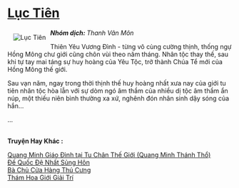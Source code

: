 <a href="https://utruyen.com/luc-tien/5925/" title="Lục Tiên"><h1>Lục Tiên</h1></a><div style="display:table"><img align="right" style="float: left; padding: 10px;" src="https://utruyen.com/images/story/200x260/luc-tien.jpg" alt="Lục Tiên"><b><i>Nhóm dịch: </i></b><i>Thanh Vân Môn</i><p></p><p></p>Thiên Yêu Vương Đình - từng vô cùng cường thịnh, thống ngự Hồng Mông chư giới cũng chôn vùi theo năm tháng. Nhân tộc thay thế, sau khi tự tay mai táng sự huy hoàng của Yêu Tộc, trở thành Chúa Tể mới của Hồng Mông thế giới.<p></p>Sau vạn năm, ngay trong thời thịnh thế huy hoàng nhất xưa nay của giới tu tiên nhân tộc hòa lẫn với sự dòm ngó âm thầm của nhiều dị tộc âm thầm ẩn núp, một thiếu niên bình thường xa xứ, nghênh đón nhân sinh dậy sóng của hắn... <p></p>...</div><p><br><b>Truyện Hay Khác :</b></p><a href="https://utruyen.com/quang-minh-giao-dinh-tai-tu-chan-the-gioi-quang-minh-thanh-tho/17516/" alt="Quang Minh Giáo Đình tại Tu Chân Thế Giới (Quang Minh Thánh Thổ)">Quang Minh Giáo Đình tại Tu Chân Thế Giới (Quang Minh Thánh Thổ)</a><br/><a href="https://truyenngontinhay.wordpress.com/2019/10/03/de-quoc-de-nhat-sung-hon/" alt="Đế Quốc Đệ Nhất Sủng Hôn">Đế Quốc Đệ Nhất Sủng Hôn</a><br/><a href="https://github.com/quanluxury/ngontinhhot/tree/master/truyenhay/19118/" alt="Bà Chủ Cửa Hàng Thú Cưng">Bà Chủ Cửa Hàng Thú Cưng</a><br/><a href="https://dammy2019.blogspot.com/2019/11/tham-hoa-gioi-giai-tri.html" alt="Thám Hoa Giới Giải Trí">Thám Hoa Giới Giải Trí</a><br/>